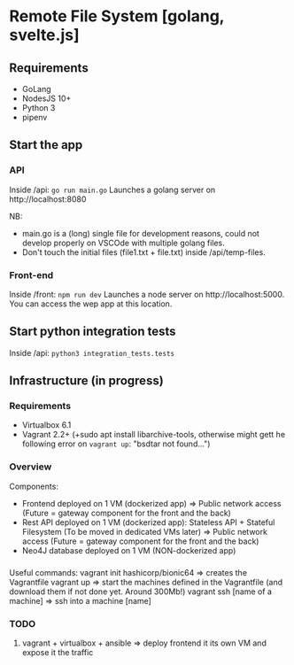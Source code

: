 # Remote File System [golang, svelte.js]

## Requirements
- GoLang
- NodesJS 10+
- Python 3
- pipenv

## Start the app
### API
Inside /api: ```go run main.go```
Launches a golang server on http://localhost:8080

NB: 
- main.go is a (long) single file for development reasons, could not develop properly on VSCOde with multiple golang files.
- Don't touch the initial files (file1.txt + file.txt) inside /api/temp-files.

### Front-end
Inside /front: ```npm run dev```
Launches a node server on http://localhost:5000. You can access the wep app at this location.

## Start python integration tests
Inside /api: ```python3 integration_tests.tests```


## Infrastructure (in progress)

### Requirements
- Virtualbox 6.1
- Vagrant 2.2+ (+sudo apt install libarchive-tools, otherwise might gett he following error on ```vagrant up```: "bsdtar not found...")

### Overview
Components:
- Frontend deployed on 1 VM (dockerized app) => Public network access (Future = gateway component for the front and the back)
- Rest API deployed on 1 VM (dockerized app): Stateless API + Stateful Filesystem (To be moved in dedicated VMs later) => Public network access (Future = gateway component for the front and the back)
- Neo4J database deployed on 1 VM (NON-dockerized app)

###
Useful commands:
vagrant init hashicorp/bionic64 => creates the Vagrantfile
vagrant up => start the machines defined in the Vagrantfile (and download them if not done yet. Around 300Mb!)
vagrant ssh [name of a machine] => ssh into a machine [name]

### TODO
1. vagrant + virtualbox + ansible => deploy frontend it its own VM and expose it the traffic

